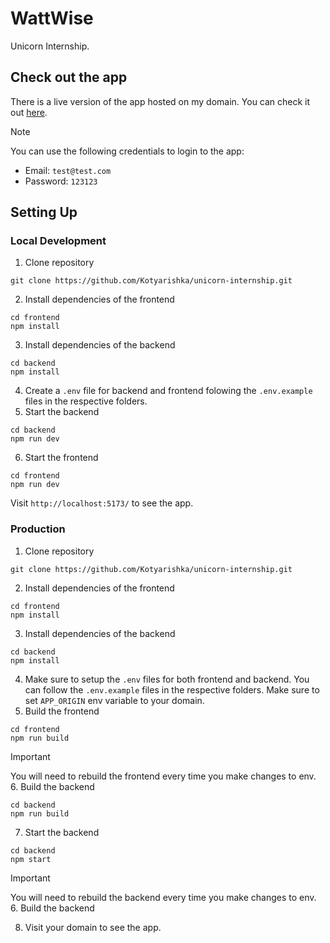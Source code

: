 # WattWise

Unicorn Internship.

## Check out the app

There is a live version of the app hosted on my domain. You can check it out [here](https://unicorn-internship.multiverse-project.com/).

> [!NOTE]
> You can use the following credentials to login to the app:
>
> - Email: `test@test.com`
> - Password: `123123`

## Setting Up

### Local Development

1. Clone repository

```
git clone https://github.com/Kotyarishka/unicorn-internship.git
```

2. Install dependencies of the frontend

```
cd frontend
npm install
```

3. Install dependencies of the backend

```
cd backend
npm install
```

4. Create a `.env` file for backend and frontend folowing the `.env.example` files in the respective folders.
5. Start the backend

```
cd backend
npm run dev
```

6. Start the frontend

```
cd frontend
npm run dev
```

Visit `http://localhost:5173/` to see the app.

### Production

1. Clone repository

```
git clone https://github.com/Kotyarishka/unicorn-internship.git
```

2. Install dependencies of the frontend

```
cd frontend
npm install
```

3. Install dependencies of the backend

```
cd backend
npm install
```

4. Make sure to setup the `.env` files for both frontend and backend. You can follow the `.env.example` files in the respective folders. Make sure to set `APP_ORIGIN` env variable to your domain.
5. Build the frontend

```
cd frontend
npm run build
```

> [!IMPORTANT]
> You will need to rebuild the frontend every time you make changes to env. 6. Build the backend

```
cd backend
npm run build
```

7. Start the backend

```
cd backend
npm start
```

> [!IMPORTANT]
> You will need to rebuild the backend every time you make changes to env. 6. Build the backend

8. Visit your domain to see the app.
